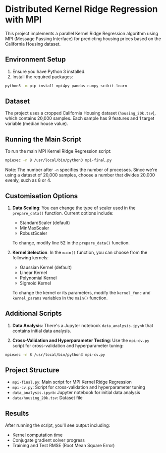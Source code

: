 # Distributed Kernel Ridge Regression with MPI

This project implements a parallel Kernel Ridge Regression algorithm using MPI (Message Passing Interface) for predicting housing prices based on the California Housing dataset.

## Environment Setup

1. Ensure you have Python 3 installed.
2. Install the required packages:

```bash
python3 -m pip install mpi4py pandas numpy scikit-learn
```

## Dataset

The project uses a cropped California Housing dataset (`housing_20k.tsv`), which contains 20,000 samples. Each sample has 9 features and 1 target variable (median house value).

## Running the Main Script

To run the main MPI Kernel Ridge Regression script:

```bash
mpiexec -n 8 /usr/local/bin/python3 mpi-final.py
```

Note: The number after `-n` specifies the number of processes. Since we're using a dataset of 20,000 samples, choose a number that divides 20,000 evenly, such as 8 or 4.

## Customisation Options

1. **Data Scaling**: You can change the type of scaler used in the `prepare_data()` function. Current options include:
   - StandardScaler (default)
   - MinMaxScaler
   - RobustScaler

   To change, modify line 52 in the `prepare_data()` function.

2. **Kernel Selection**: In the `main()` function, you can choose from the following kernels:
   - Gaussian Kernel (default)
   - Linear Kernel
   - Polynomial Kernel
   - Sigmoid Kernel

   To change the kernel or its parameters, modify the `kernel_func` and `kernel_params` variables in the `main()` function.

## Additional Scripts

1. **Data Analysis**: There's a Jupyter notebook `data_analysis.ipynb` that contains initial data analysis.

2. **Cross-Validation and Hyperparameter Testing**: Use the `mpi-cv.py` script for cross-validation and hyperparameter tuning:

```bash
mpiexec -n 8 /usr/local/bin/python3 mpi-cv.py
```

## Project Structure

- `mpi-final.py`: Main script for MPI Kernel Ridge Regression
- `mpi-cv.py`: Script for cross-validation and hyperparameter tuning
- `data_analysis.ipynb`: Jupyter notebook for initial data analysis
- `data/housing_20k.tsv`: Dataset file

## Results

After running the script, you'll see output including:
- Kernel computation time
- Conjugate gradient solver progress
- Training and Test RMSE (Root Mean Square Error)
